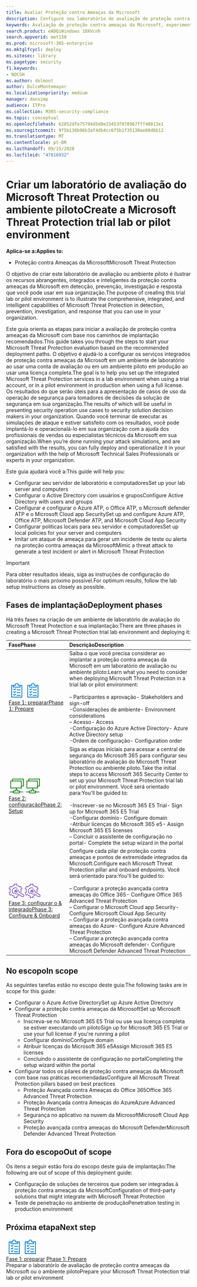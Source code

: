 ```yaml
---
title: Avaliar Proteção contra Ameaças da Microsoft
description: Configure seu laboratório de avaliação de proteção contra ameaças da Microsoft ou seu ambiente piloto para experimentar como a solução de proteção de ameaças coordenada projetada para proteger dispositivos, identidade, dados e aplicativos pode ajudar sua organização
keywords: Avaliação de proteção contra ameaças da Microsoft, experimente a proteção contra ameaças da Microsoft, avalie a proteção contra ameaças da Microsoft, laboratório de avaliação de proteção contra ameaças da Microsoft, piloto de proteção contra ameaças da Microsoft, segurança persistente avançada, segurança corporativa, dispositivos, dispositivo, identidade, usuários, dados, aplicativos, incidentes, investigação e correção automatizadas, caça avançada
search.product: eADQiWindows 10XVcnh
search.appverid: met150
ms.prod: microsoft-365-enterprise
ms.mktglfcycl: deploy
ms.sitesec: library
ms.pagetype: security
f1.keywords:
- NOCSH
ms.author: dolmont
author: DulceMontemayor
ms.localizationpriority: medium
manager: dansimp
audience: ITPro
ms.collection: M365-security-compliance
ms.topic: conceptual
ms.openlocfilehash: 62852dfe75794d5d0e33453f978967fff40813e1
ms.sourcegitcommit: 9f5b136b96b3af4db4cc6f5b1f35130ae60d6b12
ms.translationtype: MT
ms.contentlocale: pt-BR
ms.lasthandoff: 09/15/2020
ms.locfileid: "47816932"
---
```

# <a name="create-a-microsoft-threat-protection-trial-lab-or-pilot-environment"></a><span data-ttu-id="94b3a-104">Criar um laboratório de avaliação do Microsoft Threat Protection ou ambiente piloto</span><span class="sxs-lookup"><span data-stu-id="94b3a-104">Create a Microsoft Threat Protection trial lab or pilot environment</span></span> 

<span data-ttu-id="94b3a-105">**Aplica-se a:**</span><span class="sxs-lookup"><span data-stu-id="94b3a-105">**Applies to:**</span></span>
- <span data-ttu-id="94b3a-106">Proteção contra Ameaças da Microsoft</span><span class="sxs-lookup"><span data-stu-id="94b3a-106">Microsoft Threat Protection</span></span>

<span data-ttu-id="94b3a-107">O objetivo de criar este laboratório de avaliação ou ambiente piloto é ilustrar os recursos abrangentes, integrados e inteligentes da proteção contra ameaças da Microsoft em detecção, prevenção, investigação e resposta que você pode usar em sua organização.</span><span class="sxs-lookup"><span data-stu-id="94b3a-107">The purpose of creating this trial lab or pilot environment is to illustrate the comprehensive, integrated, and intelligent capabilities of Microsoft Threat Protection in detection, prevention, investigation, and response that you can use in your organization.</span></span> 

<span data-ttu-id="94b3a-108">Este guia orienta as etapas para iniciar a avaliação de proteção contra ameaças da Microsoft com base nos caminhos de implantação recomendados.</span><span class="sxs-lookup"><span data-stu-id="94b3a-108">This guide takes you through the steps to start your Microsoft Threat Protection evaluation based on the recommended deployment paths.</span></span> <span data-ttu-id="94b3a-109">O objetivo é ajudá-lo a configurar os serviços integrados de proteção contra ameaças da Microsoft em um ambiente de laboratório ao usar uma conta de avaliação ou em um ambiente piloto em produção ao usar uma licença completa.</span><span class="sxs-lookup"><span data-stu-id="94b3a-109">The goal is to help you set up the integrated Microsoft Threat Protection services in a lab environment when using a trial account, or in a pilot environment in production when using a full license.</span></span> <span data-ttu-id="94b3a-110">Os resultados do que serão úteis para a apresentação de casos de uso da operação de segurança para tomadores de decisões da solução de segurança em sua organização.</span><span class="sxs-lookup"><span data-stu-id="94b3a-110">The results of which will be useful in presenting security operation use cases to security solution decision makers in your organization.</span></span> <span data-ttu-id="94b3a-111">Quando você terminar de executar as simulações de ataque e estiver satisfeito com os resultados, você pode implantá-lo e operacionalá-lo em sua organização com a ajuda dos profissionais de vendas ou especialistas técnicos da Microsoft em sua organização.</span><span class="sxs-lookup"><span data-stu-id="94b3a-111">When you’re done running your attack simulations, and are satisfied with the results, you can fully deploy and operationalize it in your organization with the help of Microsoft Technical Sales Professionals or experts in your organization.</span></span> 

<span data-ttu-id="94b3a-112">Este guia ajudará você a:</span><span class="sxs-lookup"><span data-stu-id="94b3a-112">This guide will help you:</span></span>
- <span data-ttu-id="94b3a-113">Configurar seu servidor de laboratório e computadores</span><span class="sxs-lookup"><span data-stu-id="94b3a-113">Set up your lab server and computers</span></span>
- <span data-ttu-id="94b3a-114">Configurar o Active Directory com usuários e grupos</span><span class="sxs-lookup"><span data-stu-id="94b3a-114">Configure Active Directory with users and groups</span></span>
- <span data-ttu-id="94b3a-115">Configurar e configurar o Azure ATP, o Office ATP, o Microsoft defender ATP e o Microsoft Cloud app Security</span><span class="sxs-lookup"><span data-stu-id="94b3a-115">Set up and configure Azure ATP, Office ATP, Microsoft Defender ATP, and Microsoft Cloud App Security</span></span>
- <span data-ttu-id="94b3a-116">Configurar políticas locais para seu servidor e computadores</span><span class="sxs-lookup"><span data-stu-id="94b3a-116">Set up local policies for your server and computers</span></span>
- <span data-ttu-id="94b3a-117">Imitar um ataque de ameaça para gerar um incidente de teste ou alerta na proteção contra ameaças da Microsoft</span><span class="sxs-lookup"><span data-stu-id="94b3a-117">Mimic a threat attack to generate a test incident or alert in Microsoft Threat Protection</span></span>

>[!IMPORTANT]
><span data-ttu-id="94b3a-118">Para obter resultados ideais, siga as instruções de configuração do laboratório o mais próximo possível.</span><span class="sxs-lookup"><span data-stu-id="94b3a-118">For optimum results, follow the lab setup instructions as closely as possible.</span></span>


## <a name="deployment-phases"></a><span data-ttu-id="94b3a-119">Fases de implantação</span><span class="sxs-lookup"><span data-stu-id="94b3a-119">Deployment phases</span></span>

<span data-ttu-id="94b3a-120">Há três fases na criação de um ambiente de laboratório de avaliação do Microsoft Threat Protection e sua implantação:</span><span class="sxs-lookup"><span data-stu-id="94b3a-120">There are three phases in creating a Microsoft Threat Protection trial lab environment and deploying it:</span></span>

|<span data-ttu-id="94b3a-121">Fase</span><span class="sxs-lookup"><span data-stu-id="94b3a-121">Phase</span></span> | <span data-ttu-id="94b3a-122">Descrição</span><span class="sxs-lookup"><span data-stu-id="94b3a-122">Description</span></span> | 
|:-------|:-----|
| <span data-ttu-id="94b3a-123">![Fase 1: preparar](../../media/prepare.png)</span><span class="sxs-lookup"><span data-stu-id="94b3a-123">![Phase 1: Prepare](../../media/prepare.png)</span></span><br>[<span data-ttu-id="94b3a-124">Fase 1: preparar</span><span class="sxs-lookup"><span data-stu-id="94b3a-124">Phase 1: Prepare</span></span>](prepare-mtpeval.md)| <span data-ttu-id="94b3a-125">Saiba o que você precisa considerar ao implantar a proteção contra ameaças da Microsoft em um laboratório de avaliação ou ambiente piloto:</span><span class="sxs-lookup"><span data-stu-id="94b3a-125">Learn what you need to consider when deploying Microsoft Threat Protection in a trial lab or pilot environment:</span></span> <br><br><span data-ttu-id="94b3a-126">– Participantes e aprovação</span><span class="sxs-lookup"><span data-stu-id="94b3a-126">- Stakeholders and sign-off</span></span> <br> <span data-ttu-id="94b3a-127">-Considerações de ambiente</span><span class="sxs-lookup"><span data-stu-id="94b3a-127">- Environment considerations</span></span> <br><span data-ttu-id="94b3a-128">– Acesso</span><span class="sxs-lookup"><span data-stu-id="94b3a-128">- Access</span></span> <br><span data-ttu-id="94b3a-129">-Configuração do Azure Active Directory</span><span class="sxs-lookup"><span data-stu-id="94b3a-129">- Azure Active Directory setup</span></span> <br> <span data-ttu-id="94b3a-130">-Ordem de configuração</span><span class="sxs-lookup"><span data-stu-id="94b3a-130">- Configuration order</span></span>
|  <span data-ttu-id="94b3a-131">![Fase 2: configuração](../../media/setup.png)</span><span class="sxs-lookup"><span data-stu-id="94b3a-131">![Phase 2: Setup](../../media/setup.png)</span></span> <br>[<span data-ttu-id="94b3a-132">Fase 2: configuração</span><span class="sxs-lookup"><span data-stu-id="94b3a-132">Phase 2: Setup</span></span>](setup-mtpeval.md)|  <span data-ttu-id="94b3a-133">Siga as etapas iniciais para acessar a central de segurança do Microsoft 365 para configurar seu laboratório de avaliação do Microsoft Threat Protection ou ambiente piloto.</span><span class="sxs-lookup"><span data-stu-id="94b3a-133">Take the initial steps to access Microsoft 365 Security Center to set up your Microsoft Threat Protection trial lab or pilot environment.</span></span> <span data-ttu-id="94b3a-134">Você será orientado para:</span><span class="sxs-lookup"><span data-stu-id="94b3a-134">You'll be guided to:</span></span><br><br><span data-ttu-id="94b3a-135">-Inscrever-se no Microsoft 365 E5 Trial</span><span class="sxs-lookup"><span data-stu-id="94b3a-135">- Sign up for Microsoft 365 E5 Trial</span></span> <br>  <span data-ttu-id="94b3a-136">-Configurar domínio</span><span class="sxs-lookup"><span data-stu-id="94b3a-136">- Configure domain</span></span><br><span data-ttu-id="94b3a-137">-Atribuir licenças do Microsoft 365 e5</span><span class="sxs-lookup"><span data-stu-id="94b3a-137">- Assign Microsoft 365 E5 licenses</span></span><br><span data-ttu-id="94b3a-138">– Concluir o assistente de configuração no portal</span><span class="sxs-lookup"><span data-stu-id="94b3a-138">- Complete the setup wizard in the portal</span></span>|
|  <span data-ttu-id="94b3a-139">![Fase 3: configurar o & integrado](../../media/config-onboard.png)</span><span class="sxs-lookup"><span data-stu-id="94b3a-139">![Phase 3: Configure & Onboard](../../media/config-onboard.png)</span></span> <br>[<span data-ttu-id="94b3a-140">Fase 3: configurar o & integrado</span><span class="sxs-lookup"><span data-stu-id="94b3a-140">Phase 3: Configure & Onboard</span></span>](config-mtpeval.md) | <span data-ttu-id="94b3a-141">Configure cada pilar de proteção contra ameaças e pontos de extremidade integrados da Microsoft.</span><span class="sxs-lookup"><span data-stu-id="94b3a-141">Configure each Microsoft Threat Protection pillar and onboard endpoints.</span></span> <span data-ttu-id="94b3a-142">Você será orientado para:</span><span class="sxs-lookup"><span data-stu-id="94b3a-142">You'll be guided to:</span></span><br><br><span data-ttu-id="94b3a-143">– Configurar a proteção avançada contra ameaças do Office 365</span><span class="sxs-lookup"><span data-stu-id="94b3a-143">- Configure Office 365 Advanced Threat Protection</span></span><br><span data-ttu-id="94b3a-144">– Configurar o Microsoft Cloud app Security</span><span class="sxs-lookup"><span data-stu-id="94b3a-144">- Configure Microsoft Cloud App Security</span></span><br><span data-ttu-id="94b3a-145">– Configurar a proteção avançada contra ameaças do Azure</span><span class="sxs-lookup"><span data-stu-id="94b3a-145">- Configure Azure Advanced Threat Protection</span></span><br><span data-ttu-id="94b3a-146">– Configurar a proteção avançada contra ameaças do Microsoft defender</span><span class="sxs-lookup"><span data-stu-id="94b3a-146">- Configure Microsoft Defender Advanced Threat Protection</span></span> 


## <a name="in-scope"></a><span data-ttu-id="94b3a-147">No escopo</span><span class="sxs-lookup"><span data-stu-id="94b3a-147">In scope</span></span>

<span data-ttu-id="94b3a-148">As seguintes tarefas estão no escopo deste guia:</span><span class="sxs-lookup"><span data-stu-id="94b3a-148">The following tasks are in scope for this guide:</span></span>
-   <span data-ttu-id="94b3a-149">Configurar o Azure Active Directory</span><span class="sxs-lookup"><span data-stu-id="94b3a-149">Set up Azure Active Directory</span></span>
-   <span data-ttu-id="94b3a-150">Configurar a proteção contra ameaças da Microsoft</span><span class="sxs-lookup"><span data-stu-id="94b3a-150">Set up Microsoft Threat Protection</span></span>
    -   <span data-ttu-id="94b3a-151">Inscreva-se no Microsoft 365 E5 Trial ou use sua licença completa se estiver executando um piloto</span><span class="sxs-lookup"><span data-stu-id="94b3a-151">Sign up for Microsoft 365 E5 Trial or use your full license if you're running a pilot</span></span>
    -   <span data-ttu-id="94b3a-152">Configurar domínio</span><span class="sxs-lookup"><span data-stu-id="94b3a-152">Configure domain</span></span>
    -   <span data-ttu-id="94b3a-153">Atribuir licenças do Microsoft 365 e5</span><span class="sxs-lookup"><span data-stu-id="94b3a-153">Assign Microsoft 365 E5 licenses</span></span>
    -   <span data-ttu-id="94b3a-154">Concluindo o assistente de configuração no portal</span><span class="sxs-lookup"><span data-stu-id="94b3a-154">Completing the setup wizard within the portal</span></span>
-   <span data-ttu-id="94b3a-155">Configurar todos os pilares de proteção contra ameaças da Microsoft com base nas práticas recomendadas</span><span class="sxs-lookup"><span data-stu-id="94b3a-155">Configure all Microsoft Threat Protection pillars based on best practices</span></span>
    -   <span data-ttu-id="94b3a-156">Proteção Avançada contra Ameaças do Office 365</span><span class="sxs-lookup"><span data-stu-id="94b3a-156">Office 365 Advanced Threat Protection</span></span>
    -   <span data-ttu-id="94b3a-157">Proteção Avançada contra Ameaças do Azure</span><span class="sxs-lookup"><span data-stu-id="94b3a-157">Azure Advanced Threat Protection</span></span>
    -   <span data-ttu-id="94b3a-158">Segurança no aplicativo na nuvem da Microsoft</span><span class="sxs-lookup"><span data-stu-id="94b3a-158">Microsoft Cloud App Security</span></span>
    -   <span data-ttu-id="94b3a-159">Proteção avançada contra ameaças do Microsoft Defender</span><span class="sxs-lookup"><span data-stu-id="94b3a-159">Microsoft Defender Advanced Threat Protection</span></span>

## <a name="out-of-scope"></a><span data-ttu-id="94b3a-160">Fora do escopo</span><span class="sxs-lookup"><span data-stu-id="94b3a-160">Out of scope</span></span>

<span data-ttu-id="94b3a-161">Os itens a seguir estão fora do escopo deste guia de implantação:</span><span class="sxs-lookup"><span data-stu-id="94b3a-161">The following are out of scope of this deployment guide:</span></span>

-   <span data-ttu-id="94b3a-162">Configuração de soluções de terceiros que podem ser integradas à proteção contra ameaças da Microsoft</span><span class="sxs-lookup"><span data-stu-id="94b3a-162">Configuration of third-party solutions that might integrate with Microsoft Threat Protection</span></span>
-   <span data-ttu-id="94b3a-163">Teste de penetração no ambiente de produção</span><span class="sxs-lookup"><span data-stu-id="94b3a-163">Penetration testing in production environment</span></span>

## <a name="next-step"></a><span data-ttu-id="94b3a-164">Próxima etapa</span><span class="sxs-lookup"><span data-stu-id="94b3a-164">Next step</span></span>
<span data-ttu-id="94b3a-165">![Fase 1: preparar](../../media/prepare.png)</span><span class="sxs-lookup"><span data-stu-id="94b3a-165">![Phase 1: Prepare](../../media/prepare.png)</span></span> <br><span data-ttu-id="94b3a-166">[Fase 1: preparar](prepare-mtpeval.md) 
</span><span class="sxs-lookup"><span data-stu-id="94b3a-166">[Phase 1: Prepare](prepare-mtpeval.md) 
</span></span><br> <span data-ttu-id="94b3a-167">Preparar o laboratório de avaliação de proteção contra ameaças da Microsoft ou o ambiente piloto</span><span class="sxs-lookup"><span data-stu-id="94b3a-167">Prepare your Microsoft Threat Protection trial lab or pilot environment</span></span>
